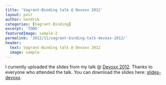 ```yaml
---
title: 'Vagrant-Binding talk @ Devoxx 2012'
layout: post
author: hendrik
categories: [Vagrant-Binding]
excerpt: 'TODO'
featuredImage: sample-2
permalink: '2012/11/vagrant-binding-talk-devoxx-2012/'
header:
  text: Vagrant-Binding talk @ Devoxx 2012
  image: sample
---
```

I currently uploaded the slides from my talk @ [Devoxx 2012](http://www.devoxx.com/display/DV12/lightweight+and+reproducible+environments+with+Vagrant+and+Puppet). Thanks to everyone who attended the talk. You can download the slides here: [slides-devoxx](/assets/downloads/vagrant-binding/slides-devoxx.pdf).
